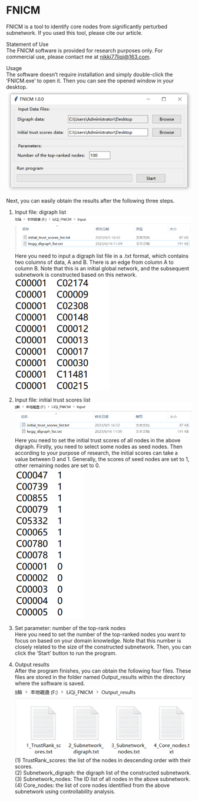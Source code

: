 # FNICM
FNICM is a tool to identify core nodes from significantly perturbed subnetwork.
If you used this tool, please cite our article.  

Statement of Use    
    The FNICM software is provided for research purposes only. For commercial use, please contact me at nikki77liqi@163.com.  

Usage  
The software doesn’t require installation and simply double-click the ‘FNICM.exe’ to open it. Then you can see the opened window in your desktop.   
![image](https://github.com/LiQi94/FNICM/blob/main/images/Figure1.png)  
 
Next, you can easily obtain the results after the following three steps.  
1. Input file: digraph list  
![image](https://github.com/LiQi94/FNICM/blob/main/images/Figure2.png)  
Here you need to input a digraph list file in a .txt format, which contains two columns of data, A and B. There is an edge from column A to column B. Note that this is an initial global network, and the subsequent subnetwork is constructed based on this network.  
![image](https://github.com/LiQi94/FNICM/blob/main/images/Figure3.png)  
 
2. Input file: initial trust scores list   
![image](https://github.com/LiQi94/FNICM/blob/main/images/Figure4.png)  
Here you need to set the initial trust scores of all nodes in the above digraph. Firstly, you need to select some nodes as seed nodes. Then according to your purpose of research, the initial scores can take a value between 0 and 1. Generally, the scores of seed nodes are set to 1, other remaining nodes are set to 0.  
![image](https://github.com/LiQi94/FNICM/blob/main/images/Figure5.png)  
 
3. Set parameter: number of the top-rank nodes  
Here you need to set the number of the top-ranked nodes you want to focus on based on your domain knowledge. Note that this number is closely related to the size of the constructed subnetwork. Then, you can click the ‘Start’ button to run the program.  
4. Output results  
After the program finishes, you can obtain the following four files. These files are stored in the folder named Output_results within the directory where the software is saved.  
![image](https://github.com/LiQi94/FNICM/blob/main/images/Figure6.png)  
(1) TrustRank_scores: the list of the nodes in descending order with their scores.   
(2) Subnetwork_digraph: the digraph list of the constructed subnetwork.   
(3) Subnetwork_nodes: The ID list of all nodes in the above subnetwork.   
(4) Core_nodes: the list of core nodes identified from the above subnetwork using controllability analysis.  














